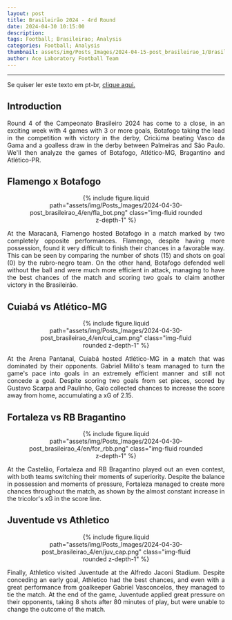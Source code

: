 ```yaml
---
layout: post
title: Brasileirão 2024 - 4rd Round
date: 2024-04-30 10:15:00
description:
tags: Football; Brasileirao; Analysis
categories: Football; Analysis
thumbnail: assets/img/Posts_Images/2024-04-15-post_brasileirao_1/Brasileirao_Assai_2022.png
author: Ace Laboratory Football Team
---
```


---
<p align="justify">
Se quiser ler este texto em pt-br, <a href = "https://ac3lab.github.io/blog/2000/post_brasileirao_4-pt/"> clique aqui.</a>
</p>

<h2>Introduction</h2>

<div style="text-align: justify">

<p align="justify">
Round 4 of the Campeonato Brasileiro 2024 has come to a close, in an exciting week with 4 games with 3 or more goals, Botafogo taking the lead in the competition with victory in the derby, Criciúma beating Vasco da Gama and a goalless draw in the derby between Palmeiras and São Paulo. We'll then analyze the games of Botafogo, Atlético-MG, Bragantino and Atlético-PR.

</p>
</div>

<h2>Flamengo x Botafogo</h2>

<div style="text-align: justify">

<div style="width: 80%; margin: 0 auto; text-align: center;">
{% include figure.liquid path="assets/img/Posts_Images/2024-04-30-post_brasileirao_4/en/fla_bot.png" class="img-fluid rounded z-depth-1" %}
</div>

<p align="justify">

At the Maracanã, Flamengo hosted Botafogo in a match marked by two completely opposite performances. Flamengo, despite having more possession, found it very difficult to finish their chances in a favorable way. This can be seen by comparing the number of shots (15) and shots on goal (0) by the rubro-negro team. On the other hand, Botafogo defended well without the ball and were much more efficient in attack, managing to have the best chances of the match and scoring two goals to claim another victory in the Brasileirão.
</p>

</div>


<h2>Cuiabá vs Atlético-MG</h2>

<div style="text-align: justify">

<div style="width: 80%; margin: 0 auto; text-align: center;">
{% include figure.liquid path="assets/img/Posts_Images/2024-04-30-post_brasileirao_4/en/cui_cam.png" class="img-fluid rounded z-depth-1" %}
</div>

<p align="justify">
At the Arena Pantanal, Cuiabá hosted Atlético-MG in a match that was dominated by their opponents. Gabriel Milito's team managed to turn the game's pace into goals in an extremely efficient manner and still not concede a goal. Despite scoring two goals from set pieces, scored by Gustavo Scarpa and Paulinho, Galo collected chances to increase the score away from home, accumulating a xG of 2.15. 
</p>

</div>

<h2>Fortaleza vs RB Bragantino</h2>

<div style="text-align: justify">

<div style="width: 80%; margin: 0 auto; text-align: center;">
{% include figure.liquid path="assets/img/Posts_Images/2024-04-30-post_brasileirao_4/en/for_rbb.png" class="img-fluid rounded z-depth-1" %}
</div>

<p align="justify">
At the Castelão, Fortaleza and RB Bragantino played out an even contest, with both teams switching their moments of superiority. Despite the balance in possession and moments of pressure, Fortaleza managed to create more chances throughout the match, as shown by the almost constant increase in the tricolor's xG in the score line. 

</p>

</div>

<h2>Juventude vs Athletico</h2>

<div style="text-align: justify">

<div style="width: 80%; margin: 0 auto; text-align: center;">
{% include figure.liquid path="assets/img/Posts_Images/2024-04-30-post_brasileirao_4/en/juv_cap.png" class="img-fluid rounded z-depth-1" %}
</div>

<p align="justify">
Finally, Athletico visited Juventude at the Alfredo Jaconi Stadium. Despite conceding an early goal, Athletico had the best chances, and even with a great performance from goalkeeper Gabriel Vasconcelos, they managed to tie the match. At the end of the game, Juventude applied great pressure on their opponents, taking 8 shots after 80 minutes of play, but were unable to change the outcome of the match.


</p>

</div>
